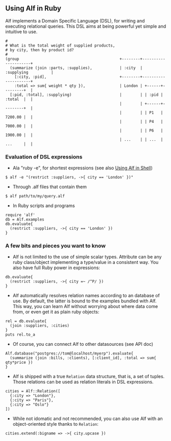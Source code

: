 ## Using Alf in Ruby

Alf implements a Domain Specific Language (DSL), for writing and executing relational queries. This DSL aims at being powerful yet simple and intuitive to use.

<pre class="theory"><code class="ruby">#                                                 
# What is the total weight of supplied products,     
# by city, then by product id?                    
#                                                 
(group                                            +--------+---------------------+
  (summarize (join :parts, :supplies),            | :city  | :supplying          |
    [:city, :pid],                                +--------+---------------------+
    :total => sum{ weight * qty }),               | London | +------+---------+  |
  [:pid, :total], :supplying)                     |        | | :pid | :total  |  |
                                                  |        | +------+---------+  |
                                                  |        | | P1   | 7200.00 |  |
                                                  |        | | P4   | 7000.00 |  |
                                                  |        | | P6   | 1900.00 |  |
                                                  | ...    | | ...  | ...     |  |
</code></pre>

### Evaluation of DSL expressions

* Ala "ruby -e", for shortest expressions (see also [Using Alf in Shell](shell/index))

<pre><code class="terminal">$ alf -e "(restrict :suppliers, ->{ city == 'London' })"</code></pre>

* Through .alf files that contain them

<pre><code class="terminal">$ alf path/to/my/query.alf</code></pre>

* In Ruby scripts and programs

<pre><code class="ruby">require 'alf'
db = Alf.examples
db.evaluate{
  (restrict :suppliers, ->{ city == 'London' })
}
</code></pre>

### A few bits and pieces you want to know

* Alf is not limited to the use of simple scalar types. Attribute can be any ruby class/object implementing a type/value in a consistent way. You also have full Ruby power in expressions:

<pre><code class="ruby">db.evaluate{
  (restrict :suppliers, ->{ city =~ /^P/ })
}</code></pre>

* Alf automatically resolves relation names according to an database of use. By default, the latter is bound to the examples bundled with Alf. This way, you can learn Alf without worrying about where data come from, or even get it as plain ruby objects:

<pre><code class="ruby">rel = db.evaluate{
  (join :suppliers, :cities)
}
puts rel.to_a
</code></pre>

* Of course, you can connect Alf to other datasources (see API doc)

<pre><code class="ruby">Alf.database("postgres://tom@localhost/myerp").evaluate{
  (summarize (join :bills, :clients), [:client_id], :total => sum{ qty*price })
}
</code></pre>

* Alf is shipped with a true `Relation` data structure, that is, a set of tuples. Those relations can be used as relation literals in DSL expressions.

<pre><code class="ruby">cities = Alf::Relation([
  {:city => "London"},
  {:city => "Paris"},
  {:city => "Oslo"}
])
</code></pre>

* While not idomatic and not recommended, you can also use Alf with an object-oriented style thanks to `Relation`:

<pre><code class="ruby">cities.extend(:bigname => ->{ city.upcase })</code></pre>
